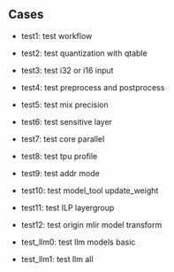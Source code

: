 ## Cases


* test1:         test workflow

* test2:         test quantization with qtable

* test3:         test i32 or i16 input

* test4:         test preprocess and postprocess

* test5:         test mix precision

* test6:         test sensitive layer

* test7:         test core parallel

* test8:         test tpu profile

* test9:         test addr mode

* test10:        test model_tool update_weight

* test11:        test ILP layergroup

* test12:        test origin mlir model transform

* test_llm0:     test llm models basic

* test_llm1:     test llm all
